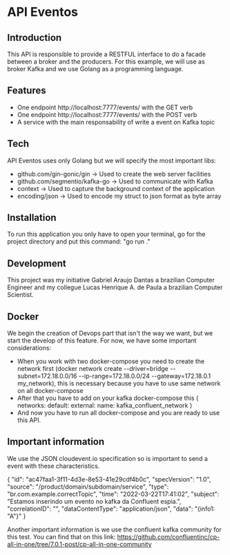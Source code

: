 # API Eventos
## Introduction

This API is responsible to provide a RESTFUL interface to do a facade between a broker and the producers.
For this example, we will use as broker Kafka and we use Golang as a programming language.

## Features

- One endpoint http://localhost:7777/events/ with the GET verb
- One endpoint http://localhost:7777/events/ with the POST verb
- A service with the main responsability of write a event on Kafka topic

## Tech

API Eventos uses only Golang but we will specify the most important libs:

- github.com/gin-gonic/gin -> Used to create the web server facilities
- github.com/segmentio/kafka-go -> Used to communicate with Kafka
- context -> Used to capture the background context of the application
- encoding/json -> Used to encode my struct to json format as byte array

## Installation

To run this application you only have to open your terminal, go for the project directory and put this command:
"go run ."

## Development

This project was my initiative Gabriel Araujo Dantas a brazilian Computer Engineer and my collegue Lucas Henrique A. de Paula a brazilian Computer Scientist.

## Docker

We begin the creation of Devops part that isn't the way we want, but we start the develop of this feature. For now, we have some important considerations:

- When you work with two docker-compose you need to create the network first (docker network create --driver=bridge  --subnet=172.18.0.0/16  --ip-range=172.18.0.0/24  --gateway=172.18.0.1   my_network), this is necessary because you have to use same network on all docker-compose
- After that you have to add on your kafka docker-compose this (
networks: 
  default: 
    external: 
      name: kafka_confluent_network
      )
- And now you have to run all docker-compose and you are ready to use this API.

## Important information

We use the JSON cloudevent.io specification so is important to send a event with these characteristics.

{
    "id": "ac47faa1-3f11-4d3e-8e53-41e29cdf4b0c", 
    "specVersion": "1.0", 
    "source": "/product/domain/subdomain/service", 
    "type": "br.com.example.correctTopic", 
    "time": "2022-03-22T17:41:02",
    "subject": "Estamos inserindo um evento no kafka da Confluent espia.", 
    "correlationID": "", 
    "dataContentType": "application/json", 
    "data": "{info1: \"A\"}"
}

Another important information is we use the confluent kafka community for this test. You can find that on this link: https://github.com/confluentinc/cp-all-in-one/tree/7.0.1-post/cp-all-in-one-community 
